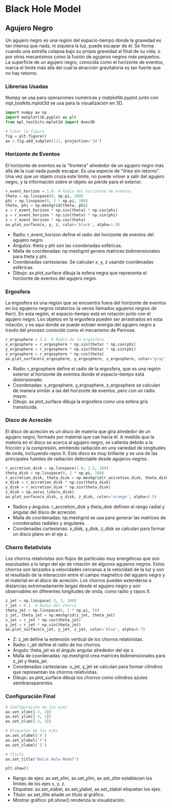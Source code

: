 # Black Hole Model

## Agujero Negro
Un agujero negro es una región del espacio-tiempo donde la gravedad es tan intensa que nada, ni siquiera la luz, puede escapar de él. Se forma cuando una estrella colapsa bajo su propia gravedad al final de su vida, o por otros mecanismos como la fusión de agujeros negros más pequeños. La superficie de un agujero negro, conocida como el horizonte de eventos, marca el límite más allá del cual la atracción gravitatoria es tan fuerte que no hay retorno.

### Librerias Usadas
Numpy se usa para operaciones numéricas y matplotlib.pyplot junto con mpl_toolkits.mplot3d se usa para la visualización en 3D.
```python
import numpy as np
import matplotlib.pyplot as plt
from mpl_toolkits.mplot3d import Axes3D

# Crear la figura
fig = plt.figure()
ax = fig.add_subplot(111, projection='3d')
```
### Horizonte de Eventos
El horizonte de eventos es la "frontera" alrededor de un agujero negro más allá de la cual nada puede escapar. Es una especie de "línea sin retorno". Una vez que un objeto cruza este límite, no puede volver a salir del agujero negro, y la información sobre el objeto se pierde para el exterior.
```python
r_event_horizon = 1.0  # Radio del horizonte de eventos
theta = np.linspace(0, np.pi, 100)
phi = np.linspace(0, 2 * np.pi, 100)
theta, phi = np.meshgrid(theta, phi)
x = r_event_horizon * np.sin(theta) * np.cos(phi)
y = r_event_horizon * np.sin(theta) * np.sin(phi)
z = r_event_horizon * np.cos(theta)
ax.plot_surface(x, y, z, color='black', alpha=1.0)
```
* Radio: r_event_horizon define el radio del horizonte de eventos del agujero negro.
* Ángulos: theta y phi son las coordenadas esféricas.
* Malla de coordenadas: np.meshgrid genera matrices bidimensionales para theta y phi.
* Coordenadas cartesianas: Se calculan x, y, z usando coordenadas esféricas.
* Dibujo: ax.plot_surface dibuja la esfera negra que representa el horizonte de eventos del agujero negro.
### Ergosfera
La ergosfera es una región que se encuentra fuera del horizonte de eventos en los agujeros negros rotatorios (a veces llamados agujeros negros de Kerr). En esta región, el espacio-tiempo está en rotación junto con el agujero negro. Los objetos en la ergosfera pueden ser arrastrados en esta rotación, y es aquí donde se puede extraer energía del agujero negro a través del proceso conocido como el mecanismo de Penrose.
```python
r_ergosphere = 1.5  # Radio de la ergosfera
x_ergosphere = r_ergosphere * np.sin(theta) * np.cos(phi)
y_ergosphere = r_ergosphere * np.sin(theta) * np.sin(phi)
z_ergosphere = r_ergosphere * np.cos(theta)
ax.plot_surface(x_ergosphere, y_ergosphere, z_ergosphere, color='gray', alpha=0.3)
```
* Radio: r_ergosphere define el radio de la ergosfera, que es una región exterior al horizonte de eventos donde el espacio-tiempo está distorsionado.
* Coordenadas: x_ergosphere, y_ergosphere, z_ergosphere se calculan de manera similar a las del horizonte de eventos, pero con un radio mayor.
* Dibujo: ax.plot_surface dibuja la ergosfera como una esfera gris translúcida.
### Disco de Acreción
El disco de acreción es un disco de materia que gira alrededor de un agujero negro, formado por material que cae hacia él. A medida que la materia en el disco se acerca al agujero negro, se calienta debido a la fricción y la compresión, emitiendo radiación en una variedad de longitudes de onda, incluyendo rayos X. Este disco es muy brillante y es una de las principales fuentes de radiación detectable desde agujeros negros.
```python
r_accretion_disk = np.linspace(1.0, 2.5, 100)
theta_disk = np.linspace(0, 2 * np.pi, 100)
r_accretion_disk, theta_disk = np.meshgrid(r_accretion_disk, theta_disk)
x_disk = r_accretion_disk * np.cos(theta_disk)
y_disk = r_accretion_disk * np.sin(theta_disk)
z_disk = np.zeros_like(x_disk)
ax.plot_surface(x_disk, y_disk, z_disk, color='orange', alpha=0.5)
```
* Radios y ángulos: r_accretion_disk y theta_disk definen el rango radial y angular del disco de acreción.
* Malla de coordenadas: np.meshgrid se usa para generar las matrices de coordenadas radiales y angulares.
* Coordenadas cartesianas: x_disk, y_disk, z_disk se calculan para formar un disco plano en el eje z.
### Chorro Relativista
Los chorros relativistas son flujos de partículas muy energéticas que son expulsadas a lo largo del eje de rotación de algunos agujeros negros. Estos chorros son lanzados a velocidades cercanas a la velocidad de la luz y son el resultado de la interacción entre el campo magnético del agujero negro y el material en el disco de acreción. Los chorros pueden extenderse a distancias extremadamente largas desde el agujero negro y son observables en diferentes longitudes de onda, como radio y rayos X.
```python
z_jet = np.linspace(-3, 3, 100)
r_jet = 0.1  # Radio del chorro
theta_jet = np.linspace(0, 2 * np.pi, 50)
z_jet, theta_jet = np.meshgrid(z_jet, theta_jet)
x_jet = r_jet * np.cos(theta_jet)
y_jet = r_jet * np.sin(theta_jet)
ax.plot_surface(x_jet, y_jet, z_jet, color='blue', alpha=0.7)
```
* Z: z_jet define la extensión vertical de los chorros relativistas.
* Radio: r_jet define el radio de los chorros.
* Ángulo: theta_jet es el ángulo angular alrededor del eje z.
* Malla de coordenadas: np.meshgrid crea matrices bidimensionales para z_jet y theta_jet.
* Coordenadas cartesianas: x_jet, y_jet se calculan para formar cilindros que representan los chorros relativistas.
* Dibujo: ax.plot_surface dibuja los chorros como cilindros azules semitransparentes.

### Configuración Final
```python
# Configuración de los ejes
ax.set_xlim([-3, 3])
ax.set_ylim([-3, 3])
ax.set_zlim([-3, 3])

# Etiquetas de los ejes
ax.set_xlabel('X')
ax.set_ylabel('Y')
ax.set_zlabel('Z')

# Título
ax.set_title("Balck Hole Model")

plt.show()
```
* Rango de ejes: ax.set_xlim, ax.set_ylim, ax.set_zlim establecen los límites de los ejes x, y, z.
* Etiquetas: ax.set_xlabel, ax.set_ylabel, ax.set_zlabel etiquetan los ejes.
* Título: ax.set_title añade un título al gráfico.
* Mostrar gráfico: plt.show() renderiza la visualización.